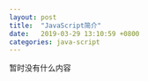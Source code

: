 ```yaml
---
layout: post
title:  "JavaScript简介"
date:   2019-03-29 13:10:59 +0800
categories: java-script
---
```


暂时没有什么内容
